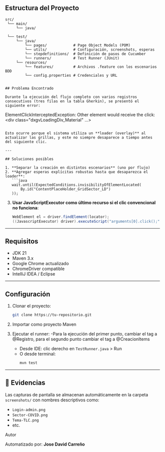 ## Estructura del Proyecto

```
src/
 └── main/
     └── java/
         
 └── test/
     └── java/
         └── pages/            # Page Object Models (POM)
         └── utils/            # Configuración, screenshots, esperas
         └── stepdefinitions/  # Definición de pasos de Cucumber
         └── runners/          # Test Runner (JUnit)
     └── resources/
         └── features/         # Archivos .feature con los escenarios BDD
         └── config.properties # Credenciales y URL


## Problema Encontrado

Durante la ejecución del flujo completo con varios registros consecutivos (tres filas en la tabla Gherkin), se presentó el siguiente error:

```
ElementClickInterceptedException:
Other element would receive the click: <div class="dxgvLoadingDiv_Material" ...>
```

Esto ocurre porque el sistema utiliza un **loader (overlay)** al actualizar las grillas, y este no siempre desaparece a tiempo antes del siguiente clic.

---

## Soluciones posibles

1. **Separar la creación en distintos escenarios** (uno por flujo)
2. **Agregar esperas explícitas robustas hasta que desaparezca el loader**:
   ```java
   wait.until(ExpectedConditions.invisibilityOfElementLocated(
       By.id("ContentPlaceHolder_GridSector_LD")
   ));
   ```
3. **Usar JavaScriptExecutor como último recurso si el clic convencional no funciona**:
   ```java
   WebElement el = driver.findElement(locator);
   ((JavascriptExecutor) driver).executeScript("arguments[0].click();", el);
   ```

---

## Requisitos

- JDK 21
- Maven 3.x
- Google Chrome actualizado
- ChromeDriver compatible
- IntelliJ IDEA / Eclipse

---

## Configuración

1. Clonar el proyecto:
   ```bash
   git clone https://tu-repositorio.git
   ```

2. Importar como proyecto Maven


3. Ejecutar el runner:
    -Para la ejecución del primer punto, cambiar el tag a @Registro, para el segundo punto cambiar el tag a @CreacionItems
    - Desde IDE: clic derecho en `TestRunner.java` > Run
    - O desde terminal:
      ```bash
      mvn test
      ```

---

## 📸 Evidencias

Las capturas de pantalla se almacenan automáticamente en la carpeta `screenshots/` con nombres descriptivos como:
- `Login-admin.png`
- `Sector-COVID.png`
- `Tema-TLC.png`
- etc.


Autor

Automatizado por: **Jose David Carreño**
